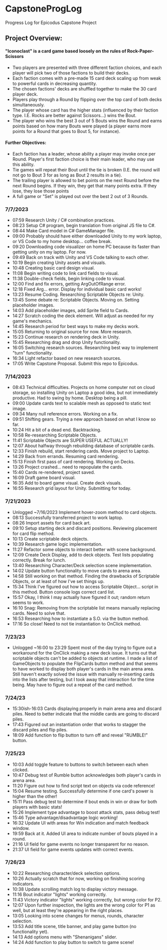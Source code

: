 # CapstoneProgLog
Progress Log for Epicodus Capstone Project
## Project Overview:
#### "Iconoclast" is a card game based loosely on the rules of Rock-Paper-Scissors 
* Two players are presented with three different faction choices, and each player will pick two of those factions to build their decks.
* Each faction comes with a pre-made 15 card deck scaling up from weak to powerful cards in decreasing quantity.
* The chosen factions' decks are shuffled together to make the 30 card player deck.
* Players play through a Round by flipping over the top card of both decks simultaneously.
* The player whose card has the higher stats (influenced by their faction type. I.E. Rocks are better against Scissors...) wins the Bout.
* The player who wins the best 3 out of 5 Bouts wins the Round and earns points based on how many Bouts were played (a player earns more points for a Round that goes to Bout 5, for instance).

#### Further Objectives:
* Each faction has a leader, whose ability a player may invoke once per Round. Player's first faction choice is their main leader, who may use this ability.
* Tie games will repeat their Bout until the tie is broken (I.E. the round will not go to Bout 3 for as long as Bout 2 results in a tie).
* The trailing player is allowed to bet points on the next Round before the next Round begins. If they win, they get that many points extra. If they lose, they lose those points
* A full game or "Set" is played out over the best 2 out of 3 Rounds.

### 7/7/2023
*  07:59 Research Unity / C# combination practices.
*  08:23 Setup C# program, begin translation from original JS file to C#.
*  08:44 Make Card model in C# GameManager file.
*  09:00 Probably should have either downloaded Unity to my work laptop, or VS Code to my home desktop... coffee break.
*  09:20 Downloading code visualizer on home PC because its faster than getting unity on my laptop. For now.
*  09:49 Back on track with Unity and VS Code talking to each other.
*  10:19 Begin creating Unity assets and visuals.
*  10:48 Creating basic card design visual.
*  11:08 Begin writing code to link card fields to visual.
*  11:38 Double-check fields, begin linking code to visual.
*  12:00 Find and fix errors, getting ArgOutOfRange error.
*  12:18 Fixed Arg... error. Display for individual basic card works!
*  13:23 Resume Coding. Researching Scriptable Objects re: Unity.
*  13:45 Some debate re: Scriptable Objects. Moving on. Setting placeholder images.
*  14:03 Add placeholder images, add Sprite field to Cards.
*  14:27 Scratch coding the deck element. Will adjust as needed for my game's mechanics.
*  14:45 Research period for best ways to make my decks work.
*  15:05 Returning to original source for now. More research.
*  15:23 Continue research on rendering deck in Unity.
*  15:45 Researching drag and drop Unity functionality.
*  16:05 Switching research sources. Researching best way to implement "turn" functionality.
*  16:34 Light refactor based on new research sources.
*  17:05 Write Capstone Proposal. Submit this repo to Epicodus.

### 7/14/2023
* 08:43 Technical difficulties. Projects on home computer not on cloud storage, so installing Unity on Laptop a good idea, but not immediately productive. Had to swing by home. Desktop being a pill.
* 09:00 Update cards text to scalable mesh as opposed to static text image.
* 09:34 Many null reference errors. Working on a fix.
* 09:51 Shifting gears. Trying a new approach based on what I know so far.
* 10:24 Hit a bit of a dead end. Backtracking.
* 10:58 Re-researching Scriptable Objects.
* 11:41 Scriptable Objects are SUPER USEFUL ACTUALLY!
* 12:07 About halfway through rebuilding database of scriptable cards.
* 12:33 Finish rebuild, start rendering cards. Move project to Laptop.
* 14:29 Back from errands. Resuming card rendering.
* 15:13 Finish first pass of card rendering. Working on Decks.
* 13:26 Project crashed... need to repopulate the cards.
* 15:40 Cards re-rendered, project saved.
* 16:09 Draft game board visual.
* 16:35 Add to board game visual. Create deck visuals.
* 16:55 Research grid layout for Unity. Submitting for today.

### 7/21/2023
* Unlogged ~7/16/2023 Implement hover-zoom method to card objects.
* 08:13 Successfully transferred project to work laptop.
* 08:26 Import assets for card back art.
* 09:10 Setup starting deck and discard positions. Reviewing placement for card flip method.
* 10:13 Create scriptable deck objects.
* 10:39 Research game logic implementation.
* 11:27 Refactor some objects to interact better with scene background.
* 12:09 Create Deck Display, add to deck objects. Test lists populating correctly. Break for lunch.
* 13:40 Researching Character/Deck selection scene implementation.
* 14:02 Update button functionality to move cards to arena area.
* 14:58 Still working on that method. Finding the drawbacks of Scriptable Objects, or at least of how I've set things up.
* 15:34 Think I've figured out how to access Scriptable Object... script in this method. Button console logs correct card list.
* 15:57 Okay, I think I may actually have figured it out; random return seems to work.
* 16:10 Snag: Removing from the scriptable list means manually replacing cards. Need to solve that.
* 16:53 Researching how to instantiate a S.O. via the button method.
* 17:16 So close! Need to not tie instantiation to OnClick method.

### 7/23/23
* Unlogged ~16:00 to 23:29 Spent most of the day trying to figure out a workaround for the OnClick making a new deck issue. It turns out that scriptable objects can't be added to objects at runtime. I made a list of GameObjects to populate the FlipCards button method and that seems to have worked to display both player's cards in the main arena area. Still haven't exactly solved the issue with manually re-inserting cards into the lists after testing, but I took away that interaction for the time being. May have to figure out a repeat of the card method.

### 7/24/23
* 15:30ish-16:03 Cards displaying properly in main arena area and discard piles. Need to better indicate that the middle cards are going to discard piles.
* 17:43 Figured out an instantiation order that works to stagger the discard piles and flip piles.
* 18:09 Add function to flip button to turn off and reveal "RUMBLE!" button.

### 7/25/23
* 10:03 Add toggle feature to buttons to switch between each when clicked.
* 10:47 Debug test of Rumble button acknowledges both player's cards in arena area.
* 11:20 Figure out how to find script text on objects via code reference!
* 15:04 Resume testing. Successfully determine if one card's power is higher than the other!
* 15:11 Pass debug test to determine if bout ends in win or draw for both players with basic stats!
* 15:26 Implement type advantage to boost attack stats, pass debug test!
* 15:46 Type advantage/disadvantage logic working!
* 16:32 Update UI with areas for Win indication and match feedback window.
* 19:59 Back at it. Added UI area to indicate number of bouts played in a round.
* 21:16 UI field for game events no longer transparent for no reason.
* 21:37 UI field for game events updates with correct events.

### 7/26/23
* 10:22 Researching character/deck selection options.
* 10:26 Actually scratch that for now, working on finishing scoring indicators.
* 10:38 Update scrolling match log to display victory message.
* 11:16 Bout indicator "lights" working correctly.
* 11:43 Victory indicator "lights" working correctly, but wrong color for P2.
* 12:07 Upon further inspection, the lights are the wrong color for P1 as well, but at least they're appearing in the right places.
* 13:05 Looking into scene changes for menus, rounds, character selection.
* 13:53 Add title scene, title banner, and play game button (no functionality yet).
* 14:13 Add options menu with "Shenanigans" slider.
* 14:24 Add function to play button to switch to game scene!
